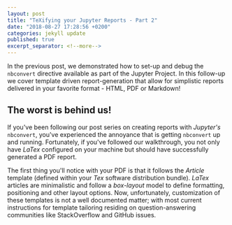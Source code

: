 ```yaml
---
layout: post
title: "TeXifying your Jupyter Reports - Part 2"
date: "2018-08-27 17:28:56 +0200"
categories: jekyll update
published: true
excerpt_separator: <!--more-->
---
```

In the previous post, we demonstrated how to set-up and debug the `nbconvert` directive available as part of the Jupyter Project. In this follow-up we cover template driven report-generation that allow for simplistic reports delivered in your favorite format - HTML, PDF or Markdown!
<!--more-->
## The worst is behind us!
If you've been following our post series on creating reports with _Jupyter's_ `nbconvert`, you've experienced the annoyance that is getting `nbconvert` up and running. Fortunately, if you've followed our walkthrough,  you not only have _LaTex_ configured on your machine but should have successfully generated a PDF report.

The first thing you'll notice with your PDF is that it follows the _Article_ template (defined within your _Tex_ software distribution bundle). _LaTex_ articles are minimalistic and follow a _box-layout_ model to define formatting, positioning and other layout options. Now, unfortunately, customization of these templates is not a well documented matter; with most current instructions for template tailoring residing on question-answering communities like StackOverflow and GitHub issues.
